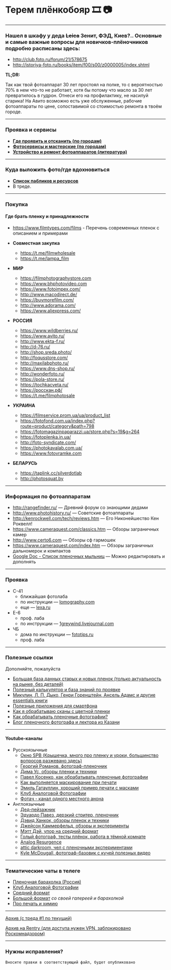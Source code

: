 # Терем плёнкобояр 🎞 📷

***
### Нашел в шкафу у деда ~~Leica~~ Зенит, ФЭД, Киев?.. Основные и самые важные вопросы для новичков-плёночников подробно расписаны здесь:
* <http://club.foto.ru/forum/21/578675>
* <http://istoriya-foto.ru/books/item/f00/s00/z0000005/index.shtml>

**TL;DR:**

Так как твой фотоаппарат 30 лет простоял на полке, то с вероятностью 70% в нем что-то не работает, хотя бы потому что масло за 30 лет превратилось в гудрон. Отнеси его на профилактику, не насилуй старика! На Авито возможно есть уже обслуженные, рабочие фотоаппараты по цене, сопоставимой со стоимостью ремонта в твоём городе.

***
### Проявка и сервисы
* **[Где проявить и отсканить (по городам)](https://github.com/zoixc/terem/blob/master/Res/dev&scan.md)**
* **[Фотосервисы и мастерские (по городам)](https://github.com/zoixc/terem/blob/master/Res/services.md)**    
* **[Устройство и ремонт фотоаппаратов (литература)](https://github.com/zoixc/terem/blob/master/Res/Книги.md)**

***
### Куда выложить фото/где вдохновиться
* **[Список пабликов и ресурсов](https://github.com/zoixc/terem/blob/master/Res/resources.md)**
* В треде.
***
### Покупка
#### Где брать пленку и принадлежности
* <https://www.filmtypes.com/films> - Перечень современных пленок с описанием и примерами

* **Совместная закупка**
	* <https://t.me/filmwholesale>
 	* <https://t.me/lampa_film>
* **МИР**
    * <https://filmphotographystore.com>
    * <https://www.bhphotovideo.com>
    * <https://www.fotoimpex.com/>
    * <http://www.macodirect.de/>
    * <https://buymorefilm.com/>
    * <http://www.adorama.com/>
    * <https://www.aliexpress.com/>
* **РОССИЯ**
    * <https://www.wildberries.ru/>
    * <https://www.avito.ru/>
    * <http://www.ekta-f.ru/> 
	* <http://d-76.ru/>
    * <http://shop.sreda.photo/>
    * <http://foqusstore.com/>
    * <http://maxilabphoto.ru/>
    * <https://www.dns-shop.ru/>
    * <http://wonderfoto.ru/>
    * <https://pola-store.ru/>
    * <https://tochkacveta.ru/>
    * <https://росскан.рф/>
	* <https://t.me/filmphotosale>
* **УКРАИНА**
    * <https://filmservice.prom.ua/ua/product_list>
    * <https://fotofond.com.ua/index.php?route=product/category&path=798>
    * <https://fotomagazinpaparazzi.ua/store.php?s=19&g=264>
    * <https://fotoplenka.in.ua/>
    * <http://foto-syndicate.com/>
    * <https://photokavalab.com.ua/>
    * <https://www.fotovramke.com>
* **БЕЛАРУСЬ**
    * <https://taplink.cc/silverdotlab> 
	* <http://photosquat.by>
 
 ***
### Информация по фотоаппаратам
* <http://rangefinder.ru/> — Древний форум со знающими дедами
* <http://www.photohistory.ru/> — Советские фотоаппараты
* <http://kenrockwell.com/tech/reviews.htm> — Его Никонейшество Кен Роквелл!
* <https://www.cameraquest.com/classics.htm> — Обзоры заграничных камер
* <http://www.certo6.com> — Обзоры сф гармошек
* <https://www.cameraquest.com/index.htm> — Обзоры заграничных дальномерок и компактов
* [Google Doc - Cписок пленочных мыльниц](<https://docs.google.com/document/d/1t52y90g1Li3QSRodMvXftNJEaUv4bp5EJA6W78bGimA/edit>) — Можно редактировать и дополнять
***
### Проявка
* С-41
    * ближайшая фотолаба
    * по инструкции — [lomography.com](<https://www.lomography.com/magazine/212875-tsvet-doma>)
    * еще — [lexa.ru](<https://www.lexa.ru/articles/home-c41.html>)
* E-6
    * проф. лаба
    * по инструкции — [1greywind.livejournal.com](<https://1greywind.livejournal.com/458524.html>)
* ЧБ
    * дома по инструкции — [fototips.ru](<http://fototips.ru/praktika/plyonochnaya-fotografiya-proyavka-chyorno-beloj-plyonki/>)
    * проф. лаба
***
### Полезные ссылки
Дополняйте, пожалуйста
* [Большая база данных старых и новых пленок (только актуальность на рынке, без деталей)](<https://industrieplus.net/dxdatabase/>)
* [Полезный калькулятор и база знаний по проявке](<http://www.digitaltruth.com/devchart.php?doc=timetemp>)
* [Микулин, Л. П. Дыко, Генри Горенштейн, Ансель Адамс и другие essentials книги](https://github.com/zoixc/terem/blob/master/Res/Книги.md)
* [Полезные приложения для смартфона](https://github.com/zoixc/terem/blob/master/Res/Приложения.md)
* [Как я обрабатываю сканы с цветной пленки](<https://pavel-kosenko.livejournal.com/681353.html>)
* [Как обрабатывать пленочные фотографии?](<https://blog.sreda.photo/2017/02/15/postprocess/>)
* [Блог пленочного фотографа и лектора из Казани](<https://endingmirage.com/>)
***
#### Youtube-каналы 

* Русскоязычные
    * [Окно SPB (Крышечка, много про пленку и уроки, большинство вопросов разжевано здесь)](<https://www.youtube.com/channel/UCXs7FVszx93s8f2Q4N3QskQ>)
    * [Георгий Романов, фотограф-пленочник](<https://www.youtube.com/channel/UC437bSFsWpWOtYYhApXsHng>)
    * [Дима Ус, обзоры пленки и техники](<https://www.youtube.com/channel/UCIEChNFUMsUcrDxc40EUX2w>)
    * [Павел Косенко, как обрабатывать пленочные фотографии](<https://youtu.be/cea0Abwj3BM?si=QoQMvAzPhXvSSRVV>)
    * [Как выполняется маскирование при печати](https://youtu.be/Cb-j3Uk2MWg?si=P3UTVyEIGpIF23rZ)
    * [Эмиль Гатауллин, хороший пример печати с масками](<https://www.youtube.com/watch?v=EzGELgwHArk>)
    * [Клуб Аналоговой Фотографии](<https://www.youtube.com/@k.a.f>)  
    * [Фотач - канал одного местного анона](<https://www.youtube.com/@%D1%84%D0%BE%D1%82%D0%B0%D1%87>)
* Англоязычные
    *  [Дед-пейзажник](<https://www.youtube.com/channel/UC7FAbyJQdQTudmCJanZFRBg>)
    *  [Эдуардо Павез, дерзкий стритер, пленочник](<https://www.youtube.com/user/ProfetaParanoia>)
    *  [Дэвид Ханкок, обзоры пленок и техники](<https://www.youtube.com/channel/UCrZlzcRfCKLngZnqNTmTQjw>)
    *  [Джейсон Каммерфельд, обзоры и эксперименты](https://www.youtube.com/c/grainydaysss)
    *  [Мэтт Дэй, упор на средний формат](<https://www.youtube.com/user/mattdayphotofilmshow>)
    *  [Голый фотограф, тесты плёнок, работа в тёмной комнате](<https://www.youtube.com/c/TheNakedPhotographer/videos>)
    *  [Analog Resurgence](<https://www.youtube.com/@AnalogResurgence>)
    *  [attic darkroom, чел с пленочными экспериментами](<https://www.youtube.com/@atticdarkroom>)
    *  [Kyle McDougall, фотограф-базовик с кучей полезных видео](<https://www.youtube.com/@KyleMcDougall>)
***
### Тематические чаты в телеге
* [Пленочная барахолка (Россия)](https://t.me/filmphotosale)
* [Клуб Аналоговой Фотографии](https://t.me/KAFclub)
* [Средний формат](https://t.me/mediumformatchat)
* [Большой формат](https://t.me/large_format_ru) *со своей галереей и барахолкой*
* [Про печать и химию](https://t.me/AF_Chemicals)
***
[Архив (с треда #1 по текущий)](https://github.com/zoixc/terem/blob/master/archive.md)

[Архив на Rentry (для доступа нужен VPN, заблокировано Роскомнадзором)](https://rentry.co/plenka_archive)
***
### Нужны исправления?
	Вносите правки в соответствующий файл, будет опубликовано
